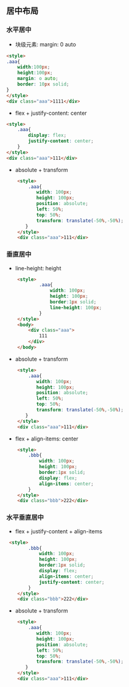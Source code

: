 <!--
 * @Author: your name
 * @Date: 2020-02-06 15:32:15
 * @LastEditTime : 2020-02-06 15:55:34
 * @LastEditors  : Please set LastEditors
 * @Description: In User Settings Edit
 * @FilePath: /fe_blog/css/10/README.md
 -->
## 居中布局

### 水平居中
+ 块级元素: margin: 0 auto
```html
<style>
.aaa{
    width:100px;
    height:100px;
    margin: o auto;
    border: 10px solid;
}
</style>
<div class="aaa">1111</div>
```

+ flex + justify-content: center
```html
<style>
    .aaa{
        display: flex;
        justify-content: center;
    }
</style>
<div class="aaa">111</div>
```

+ absolute + transform
```html
    <style>
        .aaa{
           width: 100px;
           height: 100px;
           position: absolute;
           left: 50%;
           top: 50%;
           transform: translate(-50%,-50%);
       }
    </style>
    <div class="aaa">111</div>
```

### 垂直居中
+ line-height: height
```html
    <style>
            .aaa{
                width: 100px;
                height: 100px;
                border:1px solid;
                line-height: 100px;
            }
    </style>
    <body>
        <div class="aaa">
            111
        </div>
    </body>
```
+ absolute + transform
```html
    <style>
        .aaa{
           width: 100px;
           height: 100px;
           position: absolute;
           left: 50%;
           top: 50%;
           transform: translate(-50%,-50%);
       }
    </style>
    <div class="aaa">111</div>
```

+ flex + align-items: center
```html
    <style>
        .bbb{
            width: 100px;
            height: 100px;
            border:1px solid;
            display: flex;
            align-items: center;
        }
    </style>
    <div class="bbb">222</div>
```


### 水平垂直居中
+ flex + justify-content + align-items
```html
 <style>
        .bbb{
            width: 100px;
            height: 100px;
            border:1px solid;
            display: flex;
            align-items: center;
            justify-content: center;
        }
    </style>
    <div class="bbb">222</div>
```


+ absolute + transform
```html
    <style>
        .aaa{
           width: 100px;
           height: 100px;
           position: absolute;
           left: 50%;
           top: 50%;
           transform: translate(-50%,-50%);
       }
    </style>
    <div class="aaa">111</div>
```